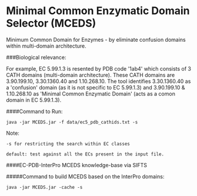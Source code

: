 # Minimal Common Enzymatic Domain Selector (MCEDS)
Minimum Common Domain for Enzymes - by eliminate confusion domains within multi-domain architecture.
	
###Biological relevance:

For example, EC 5.99.1.3 is resented by PDB code '1ab4' which consists of 3 CATH domains (multi-domain architecture). These CATH domains are 3.90.199.10, 3.30.1360.40 and 1.10.268.10. 
The tool identifies 3.30.1360.40 as a 'confusion' domain (as it is not specific to EC 5.99.1.3) and 3.90.199.10 & 1.10.268.10 as 'Minimal Common Enzymatic Domain' (acts as a comon domain in EC 5.99.1.3). 



####Command to Run:

	java -jar MCEDS.jar -f data/ec5_pdb_cathids.txt -s

Note:	

	-s for restricting the search within EC classes
	
	default: test against all the ECs present in the input file.

####EC-PDB-InterPro MCEDS knowledge-base via SIFTS

#####Command to build MCEDS based on the InterPro domains:

    java -jar MCEDS.jar -cache -s
